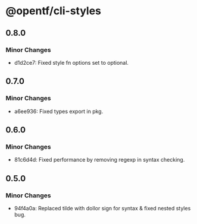 # @opentf/cli-styles

## 0.8.0

### Minor Changes

- d1d2ce7: Fixed style fn options set to optional.

## 0.7.0

### Minor Changes

- a6ee936: Fixed types export in pkg.

## 0.6.0

### Minor Changes

- 81c6d4d: Fixed performance by removing regexp in syntax checking.

## 0.5.0

### Minor Changes

- 94f4a0a: Replaced tilde with dollor sign for syntax & fixed nested styles bug.
